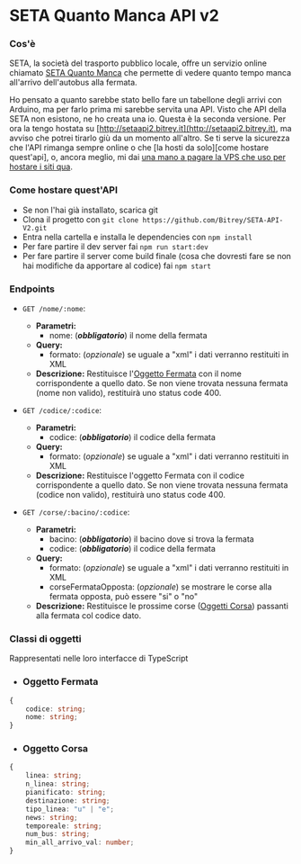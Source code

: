 # SETA Quanto Manca API v2

### Cos'è

SETA, la società del trasporto pubblico locale, offre un servizio online chiamato [SETA Quanto Manca](https://www.setaweb.it/mo/quantomanca "SETA Quanto Manca") che permette di vedere quanto tempo manca all'arrivo dell'autobus alla fermata.

Ho pensato a quanto sarebbe stato bello fare un tabellone degli arrivi con Arduino, ma per farlo prima mi sarebbe servita una API.
Visto che API della SETA non esistono, ne ho creata una io.
Questa è la seconda versione. Per ora la tengo hostata su [http://setaapi2.bitrey.it](http://setaapi2.bitrey.it), ma avviso che potrei tirarlo giù da un momento all'altro.
Se ti serve la sicurezza che l'API rimanga sempre online o che [la hosti da solo][come hostare quest'api], o, ancora meglio, mi dai [una mano a pagare la VPS che uso per hostare i siti qua](paypal.me/alessandroamella "eddai che i soldi per tenere online sta roba non mi piovono dal cielo").

### Come hostare quest'API

-   Se non l'hai già installato, scarica git
-   Clona il progetto con `git clone https://github.com/Bitrey/SETA-API-V2.git`
-   Entra nella cartella e installa le dependencies con `npm install`
-   Per fare partire il dev server fai `npm run start:dev`
-   Per fare partire il server come build finale (cosa che dovresti fare se non hai modifiche da apportare al codice) fai `npm start`

### Endpoints

-   `GET /nome/:nome`:

    -   **Parametri:**
        -   nome: (**_obbligatorio_**) il nome della fermata
    -   **Query:**
        -   formato: (_opzionale_) se uguale a "xml" i dati verranno restituiti in XML
    -   **Descrizione:**
        Restituisce l'[Oggetto Fermata](https://github.com/Bitrey/SETA-API-V2 "Oggetto Fermata") con il nome corrispondente a quello dato.
        Se non viene trovata nessuna fermata (nome non valido), restituirà uno status code 400.

-   `GET /codice/:codice`:

    -   **Parametri:**
        -   codice: (**_obbligatorio_**) il codice della fermata
    -   **Query:**
        -   formato: (_opzionale_) se uguale a "xml" i dati verranno restituiti in XML
    -   **Descrizione:**
        Restituisce l'oggetto Fermata con il codice corrispondente a quello dato.
        Se non viene trovata nessuna fermata (codice non valido), restituirà uno status code 400.

-   `GET /corse/:bacino/:codice`:
    -   **Parametri:**
        -   bacino: (**_obbligatorio_**) il bacino dove si trova la fermata
        -   codice: (**_obbligatorio_**) il codice della fermata
    -   **Query:**
        -   formato: (_opzionale_) se uguale a "xml" i dati verranno restituiti in XML
        -   corseFermataOpposta: (_opzionale_) se mostrare le corse alla fermata opposta, può essere "si" o "no"
    -   **Descrizione:**
        Restituisce le prossime corse ([Oggetti Corsa](https://github.com/Bitrey/SETA-API-V2 "Oggetto Corsa")) passanti alla fermata col codice dato.

### Classi di oggetti

Rappresentati nelle loro interfacce di TypeScript

-   ### Oggetto Fermata

```typescript
{
    codice: string;
    nome: string;
}
```

-   ### Oggetto Corsa

```typescript
{
    linea: string;
    n_linea: string;
    pianificato: string;
    destinazione: string;
    tipo_linea: "u" | "e";
    news: string;
    temporeale: string;
    num_bus: string;
    min_all_arrivo_val: number;
}
```
